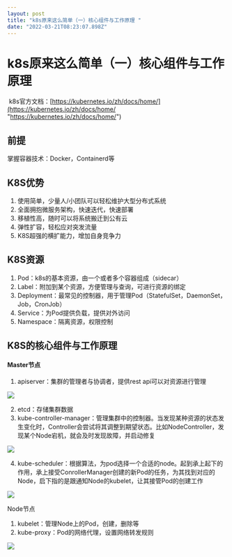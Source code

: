 ```yaml
---
layout: post
title: "k8s原来这么简单（一）核心组件与工作原理 "
date: "2022-03-21T08:23:07.898Z"
---
```

k8s原来这么简单（一）核心组件与工作原理
=====================

 k8s官方文档：[https://kubernetes.io/zh/docs/home/](https://kubernetes.io/zh/docs/home/ "https://kubernetes.io/zh/docs/home/")

前提
--

掌握容器技术：Docker，Containerd等

K8S优势
-----

1.  使用简单，少量人/小团队可以轻松维护大型分布式系统
2.  全面拥抱微服务架构，快速迭代，快速部署
3.  移植性高，随时可以将系统搬迁到公有云
4.  弹性扩容，轻松应对突发流量
5.  K8S超强的横扩能力，增加自身竞争力

K8S资源
-----

1.  Pod：k8s的基本资源，由一个或者多个容器组成（sidecar）
2.  Label：附加到某个资源，方便管理与查询，可进行资源的绑定
3.  Deployment：最常见的控制器，用于管理Pod（StatefulSet，DaemonSet，Job，CronJob）
4.  Service：为Pod提供负载，提供对外访问
5.  Namespace：隔离资源，权限控制

K8S的核心组件与工作原理
-------------

#### Master节点

1.  apiserver：集群的管理者与协调者，提供rest api可以对资源进行管理

![](https://s5p62nt4kn.feishu.cn/space/api/box/stream/download/asynccode/?code=ZDUzOWUyMTBkNDE1NzZlMDZmYjMwNTNmNzIxOGRiZWRfMWE1NDFvdmNGUU5hcUFYeXhIakNQTTBrd2c5UEhGMkJfVG9rZW46Ym94Y252eGdNdGJWMmNKZTBDdnRDeEZ2QTNiXzE2NDc4NTA0MDM6MTY0Nzg1NDAwM19WNA)

2.  etcd：存储集群数据
3.  kube-controller-manager：管理集群中的控制器。当发现某种资源的状态发生变化时，Controller会尝试将其调整到期望状态。比如NodeController，发现某个Node宕机，就会及时发现故障，并启动修复

![](https://s5p62nt4kn.feishu.cn/space/api/box/stream/download/asynccode/?code=MTgxODQ5NDQ3MDQ2MDMyNjUzOTI2ZWVmYmI2MzgwMDFfNWlKQjBBdFkySWMwT1AwVHNwVjNlQzN0TTNUOVRqSjlfVG9rZW46Ym94Y25oQXZOMFhlWFdPQnVQMkY4ZEJMcVliXzE2NDc4NTA0MDM6MTY0Nzg1NDAwM19WNA)

4.  kube-scheduler：根据算法，为pod选择一个合适的node。起到承上起下的作用，承上接受ConrollerManager创建的新Pod的任务，为其找到对应的Node，启下指的是跟通知Node的kubelet，让其接管Pod的创建工作

![](https://s5p62nt4kn.feishu.cn/space/api/box/stream/download/asynccode/?code=YjVmNjY5MTRjOWJkODYwMmM2ZjlhMTg2MmJjMmIzN2ZfM2IwYXpXRWlxdzJEY3YzRXJmREUxTERGT2RtOGxHd2hfVG9rZW46Ym94Y25XR1FEQ0RUWXBZa3JEa2dBOWNSQ2hkXzE2NDc4NTA0MDM6MTY0Nzg1NDAwM19WNA)

Node节点

1.  kubelet：管理Node上的Pod，创建，删除等
2.  kube-proxy：Pod的网络代理，设置网络转发规则

![](https://s5p62nt4kn.feishu.cn/space/api/box/stream/download/asynccode/?code=Y2UxMzE3ZDY5NGUxZTAyMDAxMTNlYmY5MGRjZmNiZDJfS0xCTkhPalVJWElJc1A3ZnJyNTk0RWE4d3ROME85WlhfVG9rZW46Ym94Y25pczhJSHlSekRWUm9Qd2VnREZtenVnXzE2NDc4NTA0MDM6MTY0Nzg1NDAwM19WNA)